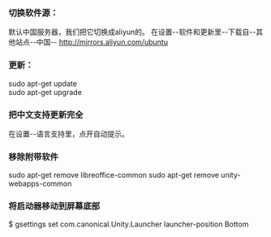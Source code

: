 ### 切换软件源：

默认中国服务器，我们把它切换成aliyun的。
在设置--软件和更新里--下载自--其他站点--中国--
http://mirrors.aliyun.com/ubuntu

### 更新：

sudo apt-get update  
sudo apt-get upgrade  

### 把中文支持更新完全
在设置--语言支持里，点开自动提示。

### 移除附带软件
sudo apt-get remove libreoffice-common
sudo apt-get remove unity-webapps-common    

### 将启动器移动到屏幕底部
$ gsettings set com.canonical.Unity.Launcher launcher-position Bottom
